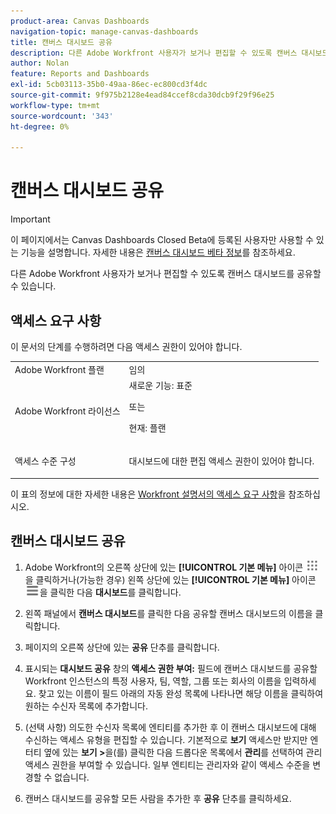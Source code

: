 ```yaml
---
product-area: Canvas Dashboards
navigation-topic: manage-canvas-dashboards
title: 캔버스 대시보드 공유
description: 다른 Adobe Workfront 사용자가 보거나 편집할 수 있도록 캔버스 대시보드를 공유할 수 있습니다.
author: Nolan
feature: Reports and Dashboards
exl-id: 5cb03113-35b0-49aa-86ec-ec800cd3f4dc
source-git-commit: 9f975b2128e4ead84ccef8cda30dcb9f29f96e25
workflow-type: tm+mt
source-wordcount: '343'
ht-degree: 0%

---
```


# 캔버스 대시보드 공유

>[!IMPORTANT]
>
>이 페이지에서는 Canvas Dashboards Closed Beta에 등록된 사용자만 사용할 수 있는 기능을 설명합니다. 자세한 내용은 [캔버스 대시보드 베타 정보](/help/quicksilver/product-announcements/betas/canvas-dashboards-beta/canvas-dashboards-beta-information.md)를 참조하세요.

다른 Adobe Workfront 사용자가 보거나 편집할 수 있도록 캔버스 대시보드를 공유할 수 있습니다.

## 액세스 요구 사항

이 문서의 단계를 수행하려면 다음 액세스 권한이 있어야 합니다.

<table style="table-layout:auto"> 
 <col> 
 <col> 
 <tbody> 
  <tr> 
   <td role="rowheader">Adobe Workfront 플랜</td> 
   <td>임의</td> 
  </tr> 
  <tr> 
   <td role="rowheader">Adobe Workfront 라이선스</td> 
   <td>새로운 기능: 표준
   <p>또는</p>
   <p>현재: 플랜</p></td> 
  </tr> 
  <tr> 
   <td role="rowheader">액세스 수준 구성</td> 
   <td> <p>대시보드에 대한 편집 액세스 권한이 있어야 합니다.</p></td> 
  </tr> 
 </tbody> 
</table>

이 표의 정보에 대한 자세한 내용은 [Workfront 설명서의 액세스 요구 사항](/help/quicksilver/administration-and-setup/add-users/access-levels-and-object-permissions/access-level-requirements-in-documentation.md)을 참조하십시오.

## 캔버스 대시보드 공유

1. Adobe Workfront의 오른쪽 상단에 있는 **[!UICONTROL 기본 메뉴]** 아이콘 ![기본 메뉴](/help/_includes/assets/main-menu-icon.png)을 클릭하거나(가능한 경우) 왼쪽 상단에 있는 **[!UICONTROL 기본 메뉴]** 아이콘 ![기본 메뉴](/help/_includes/assets/main-menu-icon-left-nav.png)을 클릭한 다음 **대시보드**&#x200B;를 클릭합니다.

1. 왼쪽 패널에서 **캔버스 대시보드**&#x200B;를 클릭한 다음 공유할 캔버스 대시보드의 이름을 클릭합니다.

1. 페이지의 오른쪽 상단에 있는 **공유** 단추를 클릭합니다.

1. 표시되는 **대시보드 공유** 창의 **액세스 권한 부여:** 필드에 캔버스 대시보드를 공유할 Workfront 인스턴스의 특정 사용자, 팀, 역할, 그룹 또는 회사의 이름을 입력하세요. 찾고 있는 이름이 필드 아래의 자동 완성 목록에 나타나면 해당 이름을 클릭하여 원하는 수신자 목록에 추가합니다.

1. (선택 사항) 의도한 수신자 목록에 엔티티를 추가한 후 이 캔버스 대시보드에 대해 수신하는 액세스 유형을 편집할 수 있습니다. 기본적으로 **보기** 액세스만 받지만 엔터티 옆에 있는 **보기 >**&#x200B;을(를) 클릭한 다음 드롭다운 목록에서 **관리**&#x200B;를 선택하여 관리 액세스 권한을 부여할 수 있습니다. 일부 엔티티는 관리자와 같이 액세스 수준을 변경할 수 없습니다.

1. 캔버스 대시보드를 공유할 모든 사람을 추가한 후 **공유** 단추를 클릭하세요.
